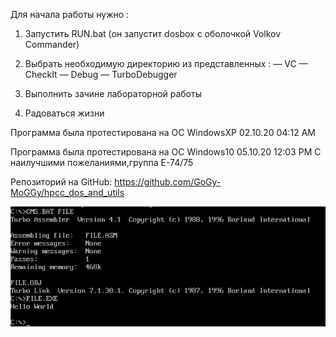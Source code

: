 Для начала работы нужно :

1. Запустить RUN.bat (он запустит dosbox с оболочкой Volkov Commander)
2. Выбрать необходимую директорию из представленных : 
— VC
— CheckIt 
— Debug 
— TurboDebugger

3. Выполнить зачине лабораторной работы 
4. Радоваться жизни 

Программа была протестирована на ОС WindowsXP
02.10.20 04:12 AM

Программа была протестирована на ОС Windows10
05.10.20 12:03 PM
С наилучшими пожеланиями,группа Е-74/75

Репозиторий на GitHub: https://github.com/GoGy-MoGGy/hpcc_dos_and_utils


![alt text](https://github.com/GoGy-MoGGy/hpcc_dos_and_utils/blob/master/test.png)
